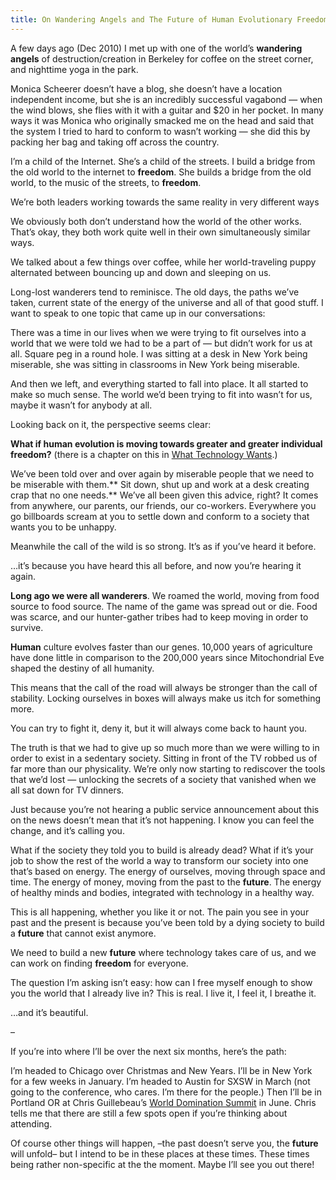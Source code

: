 ```yaml
---
title: On Wandering Angels and The Future of Human Evolutionary Freedom
---
```


A few days ago (Dec 2010) I met up with one of the world’s **wandering**
**angels** of destruction/creation in Berkeley for coffee on the street
corner, and nighttime yoga in the park.

Monica Scheerer doesn’t have a blog, she doesn’t have a location independent
income, but she is an incredibly successful vagabond — when the wind blows,
she flies with it with a guitar and $20 in her pocket. In many ways it was
Monica who originally smacked me on the head and said that the system I tried
to hard to conform to wasn’t working — she did this by packing her bag and
taking off across the country.

I’m a child of the Internet. She’s a child of the streets. I build a bridge
from the old world to the internet to **freedom**. She builds a bridge from
the old world, to the music of the streets, to **freedom**.

We’re both leaders working towards the same reality in very different ways

We obviously both don’t understand how the world of the other works. That’s
okay, they both work quite well in their own simultaneously similar ways.

We talked about a few things over coffee, while her world-traveling puppy
alternated between bouncing up and down and sleeping on us.

Long-lost wanderers tend to reminisce. The old days, the paths we’ve taken,
current state of the energy of the universe and all of that good stuff. I want
to speak to one topic that came up in our conversations:

There was a time in our lives when we were trying to fit ourselves into a
world that we were told we had to be a part of — but didn’t work for us at
all. Square peg in a round hole. I was sitting at a desk in New York being
miserable, she was sitting in classrooms in New York being miserable.

And then we left, and everything started to fall into place. It all started to
make so much sense. The world we’d been trying to fit into wasn’t for us,
maybe it wasn’t for anybody at all.

Looking back on it, the perspective seems clear:

**What if **human** evolution is moving towards greater and greater individual **freedom**?** (there is a chapter on this in [What Technology Wants](http://amazon.com/o/ASIN/0670022152?tag=betteraddons-20).)

We’ve been told over and over again by miserable people that we need to be
miserable with them.** Sit down, shut up and work at a desk creating crap that
no one needs.** We’ve all been given this advice, right? It comes from
anywhere, our parents, our friends, our co-workers. Everywhere you go
billboards scream at you to settle down and conform to a society that wants
you to be unhappy.

Meanwhile the call of the wild is so strong. It’s as if you’ve heard it
before.

…it’s because you have heard this all before, and now you’re hearing it again.

**Long ago we were all wanderers**. We roamed the world, moving from food source to food source. The name of the game was spread out or die. Food was scarce, and our hunter-gather tribes had to keep moving in order to survive.

**Human** culture evolves faster than our genes. 10,000 years of agriculture have done little in comparison to the 200,000 years since Mitochondrial Eve shaped the destiny of all humanity.

This means that the call of the road will always be stronger than the call of
stability. Locking ourselves in boxes will always make us itch for something
more.

You can try to fight it, deny it, but it will always come back to haunt you.

The truth is that we had to give up so much more than we were willing to in
order to exist in a sedentary society. Sitting in front of the TV robbed us of
far more than our physicality. We’re only now starting to rediscover the tools
that we’d lost — unlocking the secrets of a society that vanished when we all
sat down for TV dinners.

Just because you’re not hearing a public service announcement about this on
the news doesn’t mean that it’s not happening. I know you can feel the change,
and it’s calling you.

What if the society they told you to build is already dead? What if it’s your
job to show the rest of the world a way to transform our society into one
that’s based on energy. The energy of ourselves, moving through space and
time. The energy of money, moving from the past to the **future**. The energy
of healthy minds and bodies, integrated with technology in a healthy way.

This is all happening, whether you like it or not. The pain you see in your
past and the present is because you’ve been told by a dying society to build a
**future** that cannot exist anymore.

We need to build a new **future** where technology takes care of us, and we
can work on finding **freedom** for everyone.

The question I’m asking isn’t easy: how can I free myself enough to show you
the world that I already live in? This is real. I live it, I feel it, I
breathe it.

…and it’s beautiful.

–

If you’re into where I’ll be over the next six months, here’s the path:

I’m headed to Chicago over Christmas and New Years. I’ll be in New York for a
few weeks in January. I’m headed to Austin for SXSW in March (not going to the
conference, who cares. I’m there for the people.) Then I’ll be in Portland OR
at Chris Guillebeau’s [World Domination
Summit](http://worlddominationsummit.com/) in June. Chris tells me that there
are still a few spots open if you’re thinking about attending.

Of course other things will happen, –the past doesn’t serve you, the
**future** will unfold– but I intend to be in these places at these times.
These times being rather non-specific at the the moment. Maybe I’ll see you
out there!